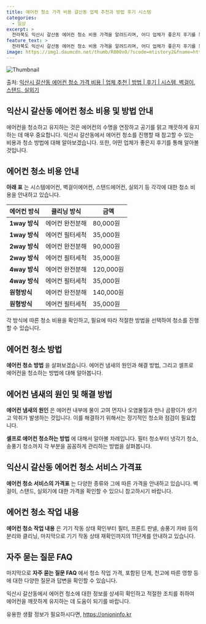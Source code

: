 ```yaml
---
title: 에어컨 청소 가격 비용 갈산동 업체 추천과 방법 후기 시스템
categories:
  - 일상
excerpt: >
  전라북도 익산시 갈산동 에어컨 청소 비용 가격을 알려드리며, 어디 업체가 좋은지 후기를 통해 알아보겠습니다. 현재 글에서는 시스템, 벽걸이, 스탠드, 실외기 각각에 대해 청소 비용이 나와 있으니 참고하시면 되겠습니다. 에어컨 분해 청소 방법 보기 👈 클릭셀프 에어컨 청소 방법 보기👈 클릭익산시 갈산동 에어컨 청소 비용시스템에어컨 방식클리닝방식금액1way 방식에어컨 완전분해80,000원1way 방식에어컨 필터세척35,000원2way 방식에어컨 완전분해90,000원2way 방식에어컨 필터세척35,000원4way 방식에어컨 완전분해120,000원4way 방식에어컨 필터세척35,000원원형방식에어컨 완전분해140,000원원형방식에어컨 필터세척35,000원에어컨 청소 견적 샘플 보기 👈 클릭에어컨 냄새의 원인에어..
feature_text: >
  전라북도 익산시 갈산동 에어컨 청소 비용 가격을 알려드리며, 어디 업체가 좋은지 후기를 통해 알아보겠습니다. 현재 글에서는 시스템, 벽걸이, 스탠드, 실외기 각각에 대해 청소 비용이 나와 있으니 참고하시면 되겠습니다. 에어컨 분해 청소 방법 보기 👈 클릭셀프 에어컨 청소 방법 보기👈 클릭익산시 갈산동 에어컨 청소 비용시스템에어컨 방식클리닝방식금액1way 방식에어컨 완전분해80,000원1way 방식에어컨 필터세척35,000원2way 방식에어컨 완전분해90,000원2way 방식에어컨 필터세척35,000원4way 방식에어컨 완전분해120,000원4way 방식에어컨 필터세척35,000원원형방식에어컨 완전분해140,000원원형방식에어컨 필터세척35,000원에어컨 청소 견적 샘플 보기 👈 클릭에어컨 냄새의 원인에어..
image: https://img1.daumcdn.net/thumb/R800x0/?scode=mtistory2&fname=https%3A%2F%2Fblog.kakaocdn.net%2Fdn%2FzbonL%2FbtsHv8DbNOp%2FRzWaAdeOIiXdPf0LvKIMAK%2Fimg.webp
---
```


![Thumbnail](https://img1.daumcdn.net/thumb/R800x0/?scode=mtistory2&fname=https%3A%2F%2Fblog.kakaocdn.net%2Fdn%2FzbonL%2FbtsHv8DbNOp%2FRzWaAdeOIiXdPf0LvKIMAK%2Fimg.webp)

<p>출처: <a href="https://onioninfo.kr/entry/%EC%9D%B5%EC%82%B0%EC%8B%9C-%EA%B0%88%EC%82%B0%EB%8F%99-%EC%97%90%EC%96%B4%EC%BB%A8-%EC%B2%AD%EC%86%8C-%EA%B0%80%EA%B2%A9-%EB%B9%84%EC%9A%A9-%EC%97%85%EC%B2%B4-%EC%B6%94%EC%B2%9C-%EB%B0%A9%EB%B2%95-%ED%9B%84%EA%B8%B0-%EC%8B%9C%EC%8A%A4%ED%85%9C-%EB%B2%BD%EA%B1%B8%EC%9D%B4-%EC%8A%A4%ED%83%A0%EB%93%9C-%EC%8B%A4%EC%99%B8%EA%B8%B0" rel="dofollow">익산시 갈산동 에어컨 청소 가격 비용 | 업체 추천 | 방법 | 후기 | 시스템, 벽걸이, 스탠드, 실외기</a> </p>

## 익산시 갈산동 에어컨 청소 비용 및 방법 안내



에어컨을 청소하고 유지하는 것은 에어컨의 수명을 연장하고 공기를 맑고 깨끗하게 유지하는 데 매우 중요합니다. 익산시 갈산동에서 에어컨 청소를
진행할 때 참고할 수 있는 비용과 청소 방법에 대해 알아보겠습니다. 또한, 어떤 업체가 좋은지 후기를 통해 알아볼 것입니다.

## 에어컨 청소 비용 안내

**아래 표** 는 시스템에어컨, 벽걸이에어컨, 스탠드에어컨, 실외기 등 각각에 대한 청소 비용을 안내하고 있습니다.

에어컨 방식 | 클리닝 방식 | 금액  
---|---|---  
**1way 방식** | 에어컨 완전분해 | 80,000원  
**1way 방식** | 에어컨 필터세척 | 35,000원  
**2way 방식** | 에어컨 완전분해 | 90,000원  
**2way 방식** | 에어컨 필터세척 | 35,000원  
**4way 방식** | 에어컨 완전분해 | 120,000원  
**4way 방식** | 에어컨 필터세척 | 35,000원  
**원형방식** | 에어컨 완전분해 | 140,000원  
**원형방식** | 에어컨 필터세척 | 35,000원  
  


각 방식에 따른 청소 비용을 확인하고, 필요에 따라 적절한 방법을 선택하여 청소를 진행할 수 있습니다.

## 에어컨 청소 방법

**에어컨 청소 방법** 을 살펴보겠습니다. 에어컨 냄새의 원인과 해결 방법, 그리고 셀프로 에어컨을 청소하는 방법에 대해 알아봅니다.

## 에어컨 냄새의 원인 및 해결 방법

**에어컨 냄새의 원인** 은 에어컨 내부에 물이 고여 먼지나 오염물질과 만나 곰팡이가 생기고 악취가 발생하는 것입니다. 이를 해결하기
위해서는 정기적인 청소와 점검이 필요합니다.

**셀프로 에어컨 청소하는 방법** 에 대해서 알아볼 차례입니다. 필터 청소부터 냉각기 청소, 송풍기 청소까지 각 부분을 꼼꼼하게 관리하는
방법을 살펴봅니다.

## 익산시 갈산동 에어컨 청소 서비스 가격표

**에어컨 청소 서비스의 가격표** 는 다양한 종류와 그에 따른 가격을 안내하고 있습니다. 벽걸이, 스탠드, 실외기에 대한 가격을 확인할 수
있으니 참고하시기 바랍니다.

## 에어컨 청소 작업 내용

**에어컨 청소 작업 내용** 은 기기 작동 상태 확인부터 필터, 프론트 판넬, 송풍기 카바 등의 분리와 클리닝, 마지막으로 기기 작동 상태
재확인까지의 11단계를 안내하고 있습니다.

## 자주 묻는 질문 FAQ

마지막으로 **자주 묻는 질문 FAQ** 에서 청소 작업 가격, 포함된 단계, 천고에 따른 영향 등에 대한 다양한 질문과 답변을 확인할 수
있습니다.



익산시 갈산동에서 에어컨 청소에 대한 정보를 상세히 확인하고 적절한 조치를 취하여 에어컨을 깨끗하게 유지하는 데 도움이 되기를 바랍니다.



 

유용한 생활 정보가 필요하시다면, <a href="https://onioninfo.kr" rel="dofollow">https://onioninfo.kr</a>


